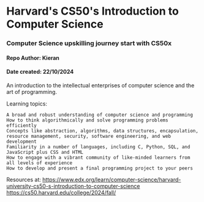 # Harvard's CS50's Introduction to Computer Science

### Computer Science upskilling journey start with CS50x

#### Repo Author: Kieran
#### Date created: 22/10/2024

An introduction to the intellectual enterprises of computer science and the art of programming.


Learning topics:

    A broad and robust understanding of computer science and programming
    How to think algorithmically and solve programming problems efficiently
    Concepts like abstraction, algorithms, data structures, encapsulation, resource management, security, software engineering, and web development
    Familiarity in a number of languages, including C, Python, SQL, and JavaScript plus CSS and HTML
    How to engage with a vibrant community of like-minded learners from all levels of experience
    How to develop and present a final programming project to your peers

Resources at:
    https://www.edx.org/learn/computer-science/harvard-university-cs50-s-introduction-to-computer-science
    https://cs50.harvard.edu/college/2024/fall/